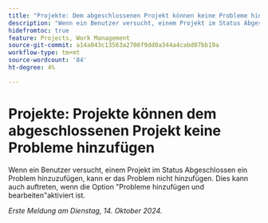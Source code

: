 ```yaml
---
title: "Projekte: Dem abgeschlossenen Projekt können keine Probleme hinzugefügt werden"
description: "Wenn ein Benutzer versucht, einem Projekt im Status Abgeschlossen ein Problem hinzuzufügen, kann er das Problem nicht hinzufügen. Dies kann auch auftreten, wenn die Option Probleme hinzufügen und bearbeiten aktiviert ist."
hidefromtoc: true
feature: Projects, Work Management
source-git-commit: a14a043c13563a2706f9dd0a344a4cabd07bb19a
workflow-type: tm+mt
source-wordcount: '84'
ht-degree: 4%

---
```



# Projekte: Projekte können dem abgeschlossenen Projekt keine Probleme hinzufügen

Wenn ein Benutzer versucht, einem Projekt im Status Abgeschlossen ein Problem hinzuzufügen, kann er das Problem nicht hinzufügen. Dies kann auch auftreten, wenn die Option &quot;Probleme hinzufügen und bearbeiten&quot;aktiviert ist.

_Erste Meldung am Dienstag, 14. Oktober 2024._
